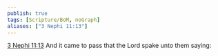```yaml
---
publish: true
tags: [Scripture/BoM, noGraph]
aliases: ["3 Nephi 11:13"]
---
```

[3 Nephi 11:13](https://churchofjesuschrist.org/study/scriptures/bofm/3-ne/11?lang=eng&id=p13#p13) And it came to pass that the Lord spake unto them saying:
